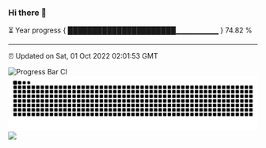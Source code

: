 ### Hi there 👋

⏳ Year progress { ██████████████████████▁▁▁▁▁▁▁▁ } 74.82 %

---

⏰ Updated on Sat, 01 Oct 2022 02:01:53 GMT

![Progress Bar CI](https://github.com/liununu/liununu/workflows/Progress%20Bar%20CI/badge.svg)![](https://raw.githubusercontent.com/L1cardo/L1cardo/main/assets/github-contribution-grid-snake.svg)![](https://raw.githubusercontent.com/seesaws/seesaws/main/assets/github-contribution-grid-snake.svg)
